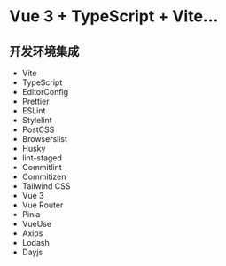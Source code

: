 # Vue 3 + TypeScript + Vite...

## 开发环境集成

- Vite
- TypeScript
- EditorConfig
- Prettier
- ESLint
- Stylelint
- PostCSS
- Browserslist
- Husky
- lint-staged
- Commitlint
- Commitizen
- Tailwind CSS
- Vue 3
- Vue Router
- Pinia
- VueUse
- Axios
- Lodash
- Dayjs
